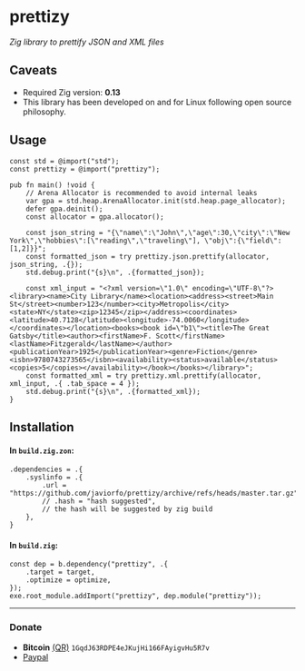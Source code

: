# prettizy
*Zig library to prettify JSON and XML files*

## Caveats
- Required Zig version: **0.13**
- This library has been developed on and for Linux following open source philosophy.

## Usage
```zig
const std = @import("std");
const prettizy = @import("prettizy");

pub fn main() !void {
    // Arena Allocator is recommended to avoid internal leaks
    var gpa = std.heap.ArenaAllocator.init(std.heap.page_allocator);
    defer gpa.deinit();
    const allocator = gpa.allocator();

    const json_string = "{\"name\":\"John\",\"age\":30,\"city\":\"New York\",\"hobbies\":[\"reading\",\"traveling\"], \"obj\":{\"field\":[1,2]}}";
    const formatted_json = try prettizy.json.prettify(allocator, json_string, .{});
    std.debug.print("{s}\n", .{formatted_json});

    const xml_input = "<?xml version=\"1.0\" encoding=\"UTF-8\"?><library><name>City Library</name><location><address><street>Main St</street><number>123</number><city>Metropolis</city><state>NY</state><zip>12345</zip></address><coordinates><latitude>40.7128</latitude><longitude>-74.0060</longitude></coordinates></location><books><book id=\"b1\"><title>The Great Gatsby</title><author><firstName>F. Scott</firstName><lastName>Fitzgerald</lastName></author><publicationYear>1925</publicationYear><genre>Fiction</genre><isbn>9780743273565</isbn><availability><status>available</status><copies>5</copies></availability></book></books></library>";
    const formatted_xml = try prettizy.xml.prettify(allocator, xml_input, .{ .tab_space = 4 });
    std.debug.print("{s}\n", .{formatted_xml});
}
```

## Installation
#### In `build.zig.zon`:
```zig
.dependencies = .{
    .syslinfo = .{
        .url = "https://github.com/javiorfo/prettizy/archive/refs/heads/master.tar.gz",            
        // .hash = "hash suggested",
        // the hash will be suggested by zig build
    },
}
```

#### In `build.zig`:
```zig
const dep = b.dependency("prettizy", .{
    .target = target,
    .optimize = optimize,
});
exe.root_module.addImport("prettizy", dep.module("prettizy"));
```

---

### Donate
- **Bitcoin** [(QR)](https://raw.githubusercontent.com/javiorfo/img/master/crypto/bitcoin.png)  `1GqdJ63RDPE4eJKujHi166FAyigvHu5R7v`
- [Paypal](https://www.paypal.com/donate/?hosted_button_id=FA7SGLSCT2H8G)
